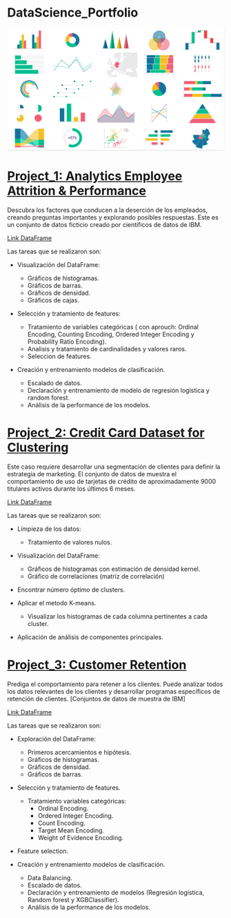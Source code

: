 
# DataScience_Portfolio

![](datavizpreviewimage2.png)

# [Project_1: Analytics Employee Attrition & Performance](https://github.com/Lapantufla/Data_Analysis/blob/HumanResources_project/HumanResources_project.ipynb)

Descubra los factores que conducen a la deserción de los empleados, creando preguntas importantes y explorando posibles respuestas. 
Este es un conjunto de datos ficticio creado por científicos de datos de IBM.

[Link DataFrame](https://www.kaggle.com/datasets/pavansubhasht/ibm-hr-analytics-attrition-dataset?datasetId=1067&sortBy=voteCount)

Las tareas que se realizaron son: 

* Visualización del DataFrame: 
  * Gráficos de histogramas.
  * Gráficos de barras.
  * Gráficos de densidad.
  * Gráficos de cajas.
 
* Selección y tratamiento de features:
  * Tratamiento de variables categóricas ( con aprouch: Ordinal Encoding, Counting Encoding, Ordered Integer Encoding y Probability Ratio Encoding).
  * Analisis y tratamiento de cardinalidades y valores raros.
  * Seleccion de features.

* Creación y entrenamiento modelos de clasificación.
  * Escalado de datos.
  * Declaración y entrenamiento de modelo de regresión logística y random forest.
  * Análisis de la performance de los modelos.


# [Project_2: Credit Card Dataset for Clustering](https://github.com/Lapantufla/Data_Analysis/blob/Marketing_project/CreditCardClustering_project.ipynb)

Este caso requiere desarrollar una segmentación de clientes para definir la estrategia de marketing. 
El conjunto de datos de muestra el comportamiento de uso de tarjetas de crédito de aproximadamente 9000 titulares activos durante los últimos 6 meses.

[Link DataFrame](https://www.kaggle.com/datasets/arjunbhasin2013/ccdata)

Las tareas que se realizaron son: 

* Limpieza de los datos:
  * Tratamiento de valores nulos.

* Visualización del DataFrame: 
  * Gráficos de histogramas con estimación de densidad kernel.
  * Gráfico de correlaciones (matriz de correlación)

* Encontrar número óptimo de clusters.

* Aplicar el metodo K-means.
  * Visualizar los histogramas de cada columna pertinentes a cada cluster.

* Aplicación de análisis de componentes principales.

# [Project_3: Customer Retention](https://github.com/Lapantufla/Data_Analysis/blob/CustomerRetention_project/CustomerRetention_project.ipynb)

Prediga el comportamiento para retener a los clientes. Puede analizar todos los datos relevantes de los clientes y desarrollar programas específicos de retención de clientes. [Conjuntos de datos de muestra de IBM]

[Link DataFrame](https://www.kaggle.com/datasets/blastchar/telco-customer-churn)

Las tareas que se realizaron son: 

* Exploración del DataFrame:
  * Primeros acercamientos e hipótesis.
  * Gráficos de histogramas.
  * Gráficos de densidad.
  * Gráficos de barras.
  
* Selección y tratamiento de features.
   * Tratamiento variables categóricas:
      * Ordinal Encoding.
      * Ordered Integer Encoding.
      * Count Encoding.
      * Target Mean Encoding.
      * Weight of Evidence Encoding.
    
* Feature selection.
    
* Creación y entrenamiento modelos de clasificación.
  * Data Balancing.
  * Escalado de datos.
  * Declaración y entrenamiento de modelos (Regresión logística, Random forest y XGBClassifier).
  * Análisis de la performance de los modelos.

